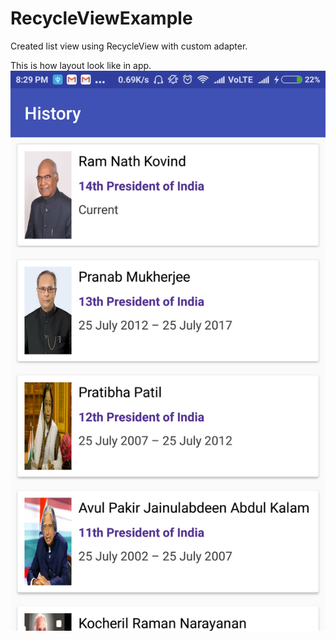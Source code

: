 # RecycleViewExample
Created list view using RecycleView with custom adapter.

This is how layout look like in app.
[![solarized dualmode](https://github.com/manishheerani/RecycleViewExample/blob/master/PresidentList.png)](#features)
